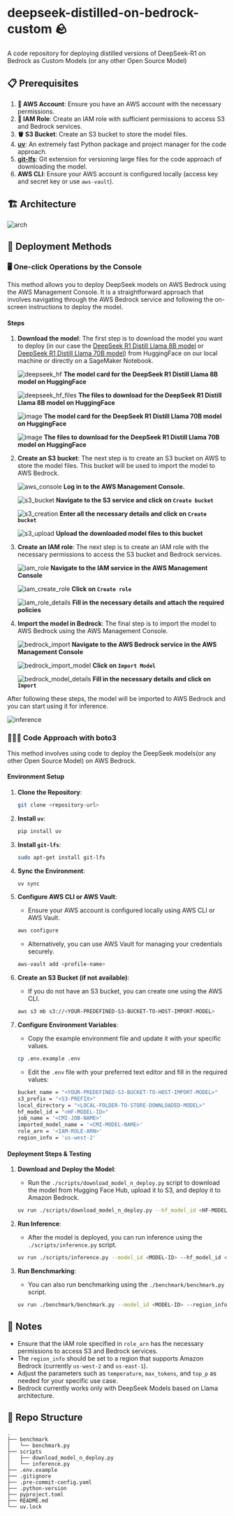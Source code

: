 # deepseek-distilled-on-bedrock-custom 🪨

A code repository for deploying distilled versions of DeepSeek-R1 on Bedrock as Custom Models (or any other Open Source Model)

## 📋 Prerequisites

1. **🔑 AWS Account**: Ensure you have an AWS account with the necessary permissions.
2. **🔐 IAM Role**: Create an IAM role with sufficient permissions to access S3 and Bedrock services.
3. **🪣 S3 Bucket**: Create an S3 bucket to store the model files.
4. **[uv](https://docs.astral.sh/uv/)**: An extremely fast Python package and project manager for the code approach.
5. **[git-lfs](https://git-lfs.github.com/)**: Git extension for versioning large files for the code approach of downloading the model.
6. **AWS CLI**: Ensure your AWS account is configured locally (access key and secret key or use `aws-vault`).

## 🏗️ Architecture

![arch](https://github.com/user-attachments/assets/3e8021ec-7255-4640-8f35-15a66c67a7ee)

## 🚀 Deployment Methods

### 🖥️ One-click Operations by the Console

This method allows you to deploy DeepSeek models on AWS Bedrock using the AWS Management Console. It is a straightforward approach that involves navigating through the AWS Bedrock service and following the on-screen instructions to deploy the model.

#### Steps

1. **Download the model**: The first step is to download the model you want to deploy (in our case the [DeepSeek R1 Distill Llama 8B model](https://huggingface.co/deepseek-ai/DeepSeek-R1-Distill-Llama-8B) or [DeepSeek R1 Distill Llama 70B model](https://huggingface.co/deepseek-ai/DeepSeek-R1-Distill-Llama-70B)) from HuggingFace on our local machine or directly on a SageMaker Notebook.

   ![deepseek_hf](https://github.com/user-attachments/assets/8907aa32-d7b8-47ef-8b75-f52d1d1a6b6d)
   **The model card for the DeepSeek R1 Distill Llama 8B model on HuggingFace**

   ![deepseek_hf_files](https://github.com/user-attachments/assets/4815d360-f730-48e3-ae13-1d27006d9a98)
   **The files to download for the DeepSeek R1 Distill Llama 8B model on HuggingFace**

    ![image](https://github.com/user-attachments/assets/de884b5d-570e-4dda-b9dd-0ede4bb16a69)
   **The model card for the DeepSeek R1 Distill Llama 70B model on HuggingFace**

   ![image](https://github.com/user-attachments/assets/233e9c83-d521-4888-93d4-48094a944584)
   **The files to download for the DeepSeek R1 Distill Llama 70B model on HuggingFace**

1. **Create an S3 bucket**: The next step is to create an S3 bucket on AWS to store the model files. This bucket will be used to import the model to AWS Bedrock.

   ![aws_console](https://github.com/user-attachments/assets/86519edb-a1ed-4108-96e4-52d2348c5037)
   **Log in to the AWS Management Console.**

   ![s3_bucket](https://github.com/user-attachments/assets/fb5e2898-b90d-4437-8a31-81ab5f209b55)
   **Navigate to the S3 service and click on `Create bucket`**

   ![s3_creation](https://github.com/user-attachments/assets/a1d7ab7e-45d6-49a3-99c9-a24bf94b2f8c)
   **Enter all the necessary details and click on `Create bucket`**

   ![s3_upload](https://github.com/user-attachments/assets/1ed5652b-1d24-49df-b448-3997339848a0)
   **Upload the downloaded model files to this bucket**

2. **Create an IAM role**: The next step is to create an IAM role with the necessary permissions to access the S3 bucket and Bedrock services.

   ![iam_role](https://github.com/user-attachments/assets/6ba77d32-65fd-4d02-81aa-d0351b75161b)
   **Navigate to the IAM service in the AWS Management Console**

   ![iam_create_role](https://github.com/user-attachments/assets/967afae0-9cd0-47e5-93ea-6dd9b447626f)
   **Click on `Create role`**

   ![iam_role_details](https://github.com/user-attachments/assets/aa3d6512-6447-4a1c-87d0-82583e90a53a)
   **Fill in the necessary details and attach the required policies**

3. **Import the model in Bedrock**: The final step is to import the model to AWS Bedrock using the AWS Management Console.

   ![bedrock_import](https://github.com/user-attachments/assets/a9c2fa66-0c39-4be8-a485-56ee5c76ca46)
   **Navigate to the AWS Bedrock service in the AWS Management Console**

   ![bedrock_import_model](https://github.com/user-attachments/assets/fa27bfb5-f2d4-4cb4-aebe-9be568d54dfa)
   **Click on `Import Model`**

   ![bedrock_model_details](https://github.com/user-attachments/assets/5148def2-bd29-4884-94f4-a7617be20bd4)
   **Fill in the necessary details and click on `Import`**

After following these steps, the model will be imported to AWS Bedrock and you can start using it for inference.

![inference](https://github.com/user-attachments/assets/f000b4cd-89f5-4306-a848-e40add123c2e)

### 👨🏻‍💻 Code Approach with boto3

This method involves using code to deploy the DeepSeek models(or any other Open Source Model) on AWS Bedrock. 

#### Environment Setup

1. **Clone the Repository**:
    ```bash
    git clone <repository-url>
    ```

2. **Install `uv`**:
    ```bash
    pip install uv
    ```

3. **Install `git-lfs`**:
    ```bash
    sudo apt-get install git-lfs
    ```

4. **Sync the Environment**:
    ```bash
    uv sync
    ```

5. **Configure AWS CLI or AWS Vault**:
    - Ensure your AWS account is configured locally using AWS CLI or AWS Vault.
    ```bash
    aws configure
    ```
    - Alternatively, you can use AWS Vault for managing your credentials securely.
    ```bash
    aws-vault add <profile-name>
    ```

6. **Create an S3 Bucket (if not available)**:
    - If you do not have an S3 bucket, you can create one using the AWS CLI.
    ```bash
    aws s3 mb s3://<YOUR-PREDEFINED-S3-BUCKET-TO-HOST-IMPORT-MODEL>
    ```

7. **Configure Environment Variables**:
    - Copy the example environment file and update it with your specific values.
    ```bash
    cp .env.example .env
    ```
    - Edit the `.env` file with your preferred text editor and fill in the required values:
    ```bash
    bucket_name = "<YOUR-PREDEFINED-S3-BUCKET-TO-HOST-IMPORT-MODEL>"
    s3_prefix = "<S3-PREFIX>"
    local_directory = "<LOCAL-FOLDER-TO-STORE-DOWNLOADED-MODEL>"
    hf_model_id = "<HF-MODEL-ID>"
    job_name = '<CMI-JOB-NAME>'
    imported_model_name = '<CMI-MODEL-NAME>'
    role_arn = '<IAM-ROLE-ARN>'
    region_info = 'us-west-2'
    ```

#### Deployment Steps & Testing

1. **Download and Deploy the Model**:
    - Run the `./scripts/download_model_n_deploy.py` script to download the model from Hugging Face Hub, upload it to S3, and deploy it to Amazon Bedrock.
    ```bash
    uv run ./scripts/download_model_n_deploy.py --hf_model_id <HF-MODEL-ID> --bucket_name <S3-BUCKET-NAME> --s3_prefix <S3-PREFIX> --local_directory <LOCAL-DIRECTORY> --job_name <CMI-JOB-NAME> --imported_model_name <CMI-MODEL-NAME> --role_arn <IAM-ROLE-ARN> --region_info <AWS-REGION>
    ```

2. **Run Inference**:
    - After the model is deployed, you can run inference using the `./scripts/inference.py` script.
    ```bash
    uv run ./scripts/inference.py --model_id <MODEL-ID> --hf_model_id <HF-MODEL-ID> --region_info <AWS-REGION> --temperature 0.3 --max_tokens 4096 --top_p 0.9 --max_retries 10 --prompt "<PROMPT>"
    ```

3. **Run Benchmarking**:
    - You can also run benchmarking using the `./benchmark/benchmark.py` script.
    ```bash
    uv run ./benchmark/benchmark.py --model_id <MODEL-ID> --region_info <AWS-REGION> --temperature 0.3 --max_tokens 4096 --top_p 0.9 --max_retries 10 --cold_start_loops 2 --stat_loops 5 --output_dir <OUTPUT-DIR>
    ```

## 📝 Notes

- Ensure that the IAM role specified in `role_arn` has the necessary permissions to access S3 and Bedrock services.
- The `region_info` should be set to a region that supports Amazon Bedrock (currently `us-west-2` and `us-east-1`).
- Adjust the parameters such as `temperature`, `max_tokens`, and `top_p` as needed for your specific use case.
- Bedrock currently works only with DeepSeek Models based on Llama architecture.

## 📂 Repo Structure

```
.
├── benchmark
│   └── benchmark.py
├── scripts
│   ├── download_model_n_deploy.py
│   └── inference.py
├── .env.example
├── .gitignore
├── .pre-commit-config.yaml
├── .python-version
├── pyproject.toml
├── README.md
└── uv.lock
```
